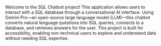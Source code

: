 Welcome to the SQL Chatbot project! This application allows users to interact with a SQL database through a conversational AI interface. Using Gemini Pro—an open-source large language model (LLM)—this chatbot converts natural language questions into SQL queries, connects to a database, and retrieves answers for the user. This project is built for accessibility, enabling non-technical users to explore and understand data without needing SQL expertise.

